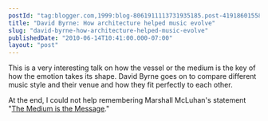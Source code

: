 ```yaml
---
postId: "tag:blogger.com,1999:blog-8061911113731935185.post-4191860155848127001"
title: "David Byrne: How architecture helped music evolve"
slug: "david-byrne-how-architecture-helped-music-evolve"
publishedDate: "2010-06-14T10:41:00.000-07:00"
layout: "post"
---
```


This is a very interesting talk on how the vessel or the medium is the key of
how the emotion takes its shape. David Byrne goes on to compare different
music style and their venue and how they fit perfectly to each other.  
  
At the end, I could not help remembering  Marshall McLuhan's statement "[The
Medium is the Message](http://www.leaderu.com/orgs/probe/docs/mcluhan.html)."  
  

